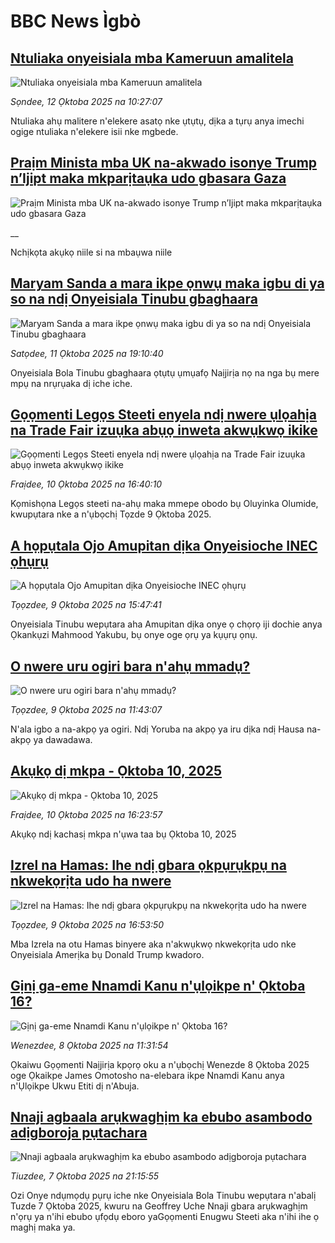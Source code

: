 # BBC News Ìgbò## [Ntuliaka onyeisiala mba Kameruun amalitela](https://www.bbc.com/igbo/articles/cvgvg558y0jo?at_medium=RSS&at_campaign=rss?at_campaign=githubrss)![Ntuliaka onyeisiala mba Kameruun amalitela](https://ichef.bbci.co.uk/ace/ws/240/cpsprodpb/66d8/live/0767f820-a74d-11f0-8dcd-87d5a4ff00af.jpg)_Sọndee, 12 Ọktoba 2025 na 10:27:07_Ntuliaka ahụ malitere n'elekere asatọ nke ụtụtụ, dịka a tụrụ anya imechi ogige ntuliaka n'elekere isii nke mgbede.## [Praịm Minista mba UK na-akwado isonye Trump n’Ijipt maka mkparịtaụka udo gbasara Gaza](https://www.bbc.co.uk/igbo/live/c3w52xlgxxpt?at_medium=RSS&at_campaign=rss?at_campaign=githubrss)![Praịm Minista mba UK na-akwado isonye Trump n’Ijipt maka mkparịtaụka udo gbasara Gaza](https://ichef.bbci.co.uk/ace/standard/240/cpsprodpb/c45b/live/40adb6f0-a73f-11f0-928c-71dbb8619e94.jpg)__Nchịkọta akụkọ niile si na mbaụwa niile## [Maryam Sanda a mara ikpe ọnwụ maka igbu di ya so na ndị Onyeisiala Tinubu gbaghaara](https://www.bbc.com/igbo/articles/c39rg3pp30zo?at_medium=RSS&at_campaign=rss?at_campaign=githubrss)![Maryam Sanda a mara ikpe ọnwụ maka igbu di ya so na ndị Onyeisiala Tinubu gbaghaara](https://ichef.bbci.co.uk/ace/ws/240/cpsprodpb/427b/live/92b95630-a6d5-11f0-826a-6be1fb467f36.jpg)_Satọdee, 11 Ọktoba 2025 na 19:10:40_Onyeisiala Bola Tinubu gbaghaara ọtụtụ ụmụafọ Naịjirịa nọ na nga bụ mere mpụ na nrụrụaka dị iche iche.## [Gọọmenti Legọs Steeti enyela ndị nwere ụlọahịa na Trade Fair izuụka abụọ inweta akwụkwọ ikike](https://www.bbc.com/igbo/articles/cy045gne28yo?at_medium=RSS&at_campaign=rss?at_campaign=githubrss)![Gọọmenti Legọs Steeti enyela ndị nwere ụlọahịa na Trade Fair izuụka abụọ inweta akwụkwọ ikike](https://ichef.bbci.co.uk/ace/ws/240/cpsprodpb/f1fe/live/e1cf5d90-a5e6-11f0-928c-71dbb8619e94.jpg)_Fraịdee, 10 Ọktoba 2025 na 16:40:10_Kọmishọna Legọs steeti na-ahụ maka  mmepe obodo bụ Oluyinka Olumide, kwupụtara nke a n'ụbọchị Tọzde 9 Ọktoba 2025.## [A họpụtala Ojo Amupitan dịka Onyeisioche INEC ọhụrụ](https://www.bbc.com/igbo/articles/ce847n7r5peo?at_medium=RSS&at_campaign=rss?at_campaign=githubrss)![A họpụtala Ojo Amupitan dịka Onyeisioche INEC ọhụrụ](https://ichef.bbci.co.uk/ace/ws/240/cpsprodpb/f05a/live/08b9a5d0-a526-11f0-92db-77261a15b9d2.jpg)_Tọọzdee, 9 Ọktoba 2025 na 15:47:41_Onyeisiala Tinubu wepụtara aha Amupitan dịka onye ọ chọrọ iji dochie anya Ọkankụzi Mahmood Yakubu, bụ onye oge ọrụ ya kụụrụ ọnụ.## [O nwere uru ogiri bara n'ahụ mmadụ?](https://www.bbc.com/igbo/articles/cpd97zv7g6jo?at_medium=RSS&at_campaign=rss?at_campaign=githubrss)![O nwere uru ogiri bara n'ahụ mmadụ?](https://ichef.bbci.co.uk/ace/ws/240/cpsprodpb/a00e/live/47964f50-a13f-11f0-9be2-514f62a90aaf.jpg)_Tọọzdee, 9 Ọktoba 2025 na 11:43:07_N'ala igbo a na-akpọ ya ogiri. Ndị Yoruba na akpọ ya iru dịka ndị Hausa na-akpọ ya dawadawa.## [Akụkọ dị mkpa - Ọktoba 10, 2025](https://www.bbc.com/igbo/articles/c5yk0k4y23qo?at_medium=RSS&at_campaign=rss?at_campaign=githubrss)![Akụkọ dị mkpa - Ọktoba 10, 2025](https://ichef.bbci.co.uk/ace/ws/240/cpsprodpb/f1a0/live/52df1610-60be-11f0-a40e-a1af2950b220.jpg)_Fraịdee, 10 Ọktoba 2025 na 16:23:57_Akụkọ ndị kachasị mkpa n'ụwa taa bụ Ọktoba 10, 2025## [Izrel na Hamas: Ihe ndị gbara ọkpụrụkpụ na nkwekọrịta udo ha nwere](https://www.bbc.com/igbo/articles/cn5q04nrny3o?at_medium=RSS&at_campaign=rss?at_campaign=githubrss)![Izrel na Hamas: Ihe ndị gbara ọkpụrụkpụ na nkwekọrịta udo ha nwere](https://ichef.bbci.co.uk/ace/ws/240/cpsprodpb/ecc7/live/68673230-a522-11f0-928c-71dbb8619e94.png)_Tọọzdee, 9 Ọktoba 2025 na 16:53:50_Mba Izrela na otu Hamas binyere aka n'akwụkwọ nkwekọrịta udo nke Onyeisiala Amerịka bụ Donald Trump kwadoro.## [Gịnị ga-eme Nnamdi Kanu n'ụlọikpe n' Ọktoba 16?](https://www.bbc.com/igbo/articles/c9wdgjg81kpo?at_medium=RSS&at_campaign=rss?at_campaign=githubrss)![Gịnị ga-eme Nnamdi Kanu n'ụlọikpe n' Ọktoba 16?](https://ichef.bbci.co.uk/ace/ws/240/cpsprodpb/a982/live/f114dc50-a4fe-11f0-9779-cd87a9626924.jpg)_Wenezdee, 8 Ọktoba 2025 na 11:31:54_Ọkaiwu Gọọmenti Naịjirịa kpọrọ oku a n'ụbọchị Wenezde 8 Ọktoba 2025 oge Ọkaikpe James Omotosho na-elebara ikpe Nnamdi Kanu anya n'Ụlọikpe Ukwu Etiti dị n'Abuja.## [Nnaji agbaala arụkwaghịm ka ebubo asambodo adịgboroja pụtachara](https://www.bbc.com/igbo/articles/cn0rjwd3ynyo?at_medium=RSS&at_campaign=rss?at_campaign=githubrss)![Nnaji agbaala arụkwaghịm ka ebubo asambodo adịgboroja pụtachara](https://ichef.bbci.co.uk/ace/ws/240/cpsprodpb/9448/live/b4272270-a3bf-11f0-92db-77261a15b9d2.png)_Tiuzdee, 7 Ọktoba 2025 na 21:15:55_Ozi Onye ndụmọdụ pụrụ iche nke Onyeisiala Bola Tinubu wepụtara n'abalị Tuzde 7 Ọktoba 2025, kwuru na Geoffrey Uche Nnaji gbara arụkwaghịm n'ọrụ ya n'ihi ebubo ụfọdụ eboro yaGọọmenti Enugwu Steeti aka n'ihi ihe ọ maghị maka ya.